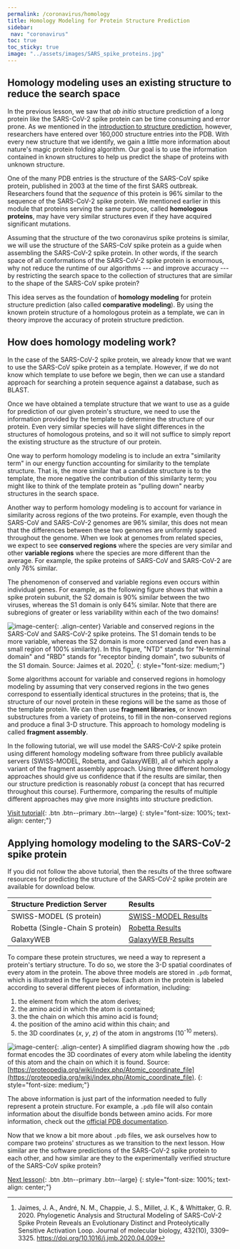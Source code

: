 ```yaml
---
permalink: /coronavirus/homology
title: Homology Modeling for Protein Structure Prediction
sidebar:
 nav: "coronavirus"
toc: true
toc_sticky: true
image: "../assets/images/SARS_spike_proteins.jpg"
---
```


## Homology modeling uses an existing structure to reduce the search space

In the previous lesson, we saw that *ab initio* structure prediction of a long protein like the SARS-CoV-2 spike protein can be time consuming and error prone. As we mentioned in the [introduction to structure prediction](structure_intro), however, researchers have entered over 160,000 structure entries into the PDB.  With every new structure that we identify, we gain a little more information about nature's magic protein folding algorithm. Our goal is to use the information contained in known structures to help us predict the shape of proteins with unknown structure.

One of the many PDB entries is the structure of the SARS-CoV spike protein, published in 2003 at the time of the first SARS outbreak. Researchers found that the *sequence* of this protein is 96% similar to the sequence of the SARS-CoV-2 spike protein. We mentioned earlier in this module that proteins serving the same purpose, called **homologous proteins**, may have very similar structures even if they have acquired significant mutations.

Assuming that the structure of the two coronavirus spike proteins is similar, we will use the structure of the SARS-CoV spike protein as a guide when assembling the SARS-CoV-2 spike protein. In other words, if the search space of all conformations of the SARS-CoV-2 spike protein is enormous, why not reduce the runtime of our algorithms --- and improve accuracy --- by restricting the search space to the collection of structures that are similar to the shape of the SARS-CoV spike protein?

This idea serves as the foundation of **homology modeling** for protein structure prediction (also called **comparative modeling**). By using the known protein structure of a homologous protein as a template, we can in theory improve the accuracy of protein structure prediction.

## How does homology modeling work?

In the case of the SARS-CoV-2 spike protein, we already know that we want to use the SARS-CoV spike protein as a template. However, if we do not know which template to use before we begin, then we can use a standard approach for searching a protein sequence against a database, such as BLAST.

Once we have obtained a template structure that we want to use as a guide for prediction of our given protein's structure, we need to use the information provided by the template to determine the structure of our protein. Even very similar species will have slight differences in the structures of homologous proteins, and so it will not suffice to simply report the existing structure as the structure of our protein.

One way to perform homology modeling is to include an extra "similarity term" in our energy function accounting for similarity to the template structure. That is, the more similar that a candidate structure is to the template, the more negative the contribution of this similarity term; you might like to think of the template protein as "pulling down" nearby structures in the search space.

Another way to perform homology modeling is to account for variance in similarity across regions of the two proteins. For example, even though the SARS-CoV and SARS-CoV-2 genomes are 96% similar, this does not mean that the differences between these two genomes are uniformly spaced throughout the genome. When we look at genomes from related species, we expect to see **conserved regions** where the species are very similar and other **variable regions** where the species are more different than the average. For example, the spike proteins of SARS-CoV and SARS-CoV-2 are only 76% similar.

The phenomenon of conserved and variable regions even occurs within individual genes. For example, as the following figure shows that within a spike protein subunit, the S2 domain is 90% similar between the two viruses, whereas the S1 domain is only 64% similar. Note that there are subregions of greater or less variability within each of the two domains!

![image-center](../assets/images/spike_protein_similarity.png){: .align-center}
Variable and conserved regions in the SARS-CoV and SARS-CoV-2 spike proteins. The S1 domain tends to be more variable, whereas the S2 domain is more conserved (and even has a small region of 100% similarity). In this figure, "NTD" stands for "N-terminal domain" and "RBD" stands for "receptor binding domain", two subunits of the S1 domain. Source: Jaimes et al. 2020[^Jaimes].
{: style="font-size: medium;"}

Some algorithms account for variable and conserved regions in homology modeling by assuming that very conserved regions in the two genes correspond to essentially identical structures in the proteins; that is, the structure of our novel protein in these regions will be the same as those of the template protein. We can then use **fragment libraries**, or known substructures from a variety of proteins, to fill in the non-conserved regions and produce a final 3-D structure. This approach to homology modeling is called **fragment assembly**.

In the following tutorial, we will use model the SARS-CoV-2 spike protein using different homology modeling software from three publicly available servers (SWISS-MODEL, Robetta, and GalaxyWEB), all of which apply a variant of the fragment assembly approach. Using three different homology approaches should give us confidence that if the results are similar, then our structure prediction is reasonably *robust* (a concept that has recurred throughout this course). Furthermore, comparing the results of multiple different approaches may give more insights into structure prediction.

[Visit tutorial](tutorial_homology){: .btn .btn--primary .btn--large}
{: style="font-size: 100%; text-align: center;"}

## Applying homology modeling to the SARS-CoV-2 spike protein

If you did not follow the above tutorial, then the results of the three software resources for predicting the structure of the SARS-CoV-2 spike protein are available for download below.

|Structure Prediction Server|Results|
|:--------------------------|:------|
|SWISS-MODEL (S protein)|[SWISS-MODEL Results](../_pages/coronavirus/files/SWISS_Model.zip)|
|Robetta (Single-Chain S protein)|[Robetta Results](../_pages/coronavirus/files/Robetta_Model.zip)|
|GalaxyWEB|[GalaxyWEB Results](../_pages/coronavirus/files/GalaxyWEB_Models.zip)|

To compare these protein structures, we need a way to represent a protein's tertiary structure. To do so, we store the 3-D spatial coordinates of every atom in the protein. The above three models are stored in `.pdb` format, which is illustrated in the figure below. Each atom in the protein is labeled according to several different pieces of information, including:

1. the element from which the atom derives;
2. the amino acid in which the atom is contained;
3. the the chain on which this amino acid is found;
4. the position of the amino acid within this chain; and
5. the 3D coordinates (*x*, *y*, *z*) of the atom in angstroms (10<sup>-10</sup> meters).

![image-center](../assets/images/simplifiedPDB.png){: .align-center}
A simplified diagram showing how the `.pdb` format encodes the 3D coordinates of every atom while labeling the identity of this atom and the chain on which it is found. Source: [https://proteopedia.org/wiki/index.php/Atomic_coordinate_file](https://proteopedia.org/wiki/index.php/Atomic_coordinate_file).
{: style="font-size: medium;"}

The above information is just part of the information needed to fully represent a protein structure. For example, a `.pdb` file will also contain information about the disulfide bonds between amino acids. For more information, check out the [official PDB documentation](http://www.wwpdb.org/documentation/file-format).

Now that we know a bit more about `.pdb` files, we ask ourselves how to compare two proteins' structures as we transition to the next lesson. How similar are the software predictions of the SARS-CoV-2 spike protein to each other, and how similar are they to the experimentally verified structure of the SARS-CoV spike protein?

[Next lesson](accuracy){: .btn .btn--primary .btn--large}
{: style="font-size: 100%; text-align: center;"}

[^score]: Movaghar, A. F., Launay, G., Schbath, S., Gibrat, J. F., & Rodolphe, F. 2012. Statistical significance of threading scores. Journal of computational biology : a journal of computational molecular cell biology, 19(1), 13–29. https://doi.org/10.1089/cmb.2011.0236

[^tasser]: Roy, A., Kucukural, A., Zhang, Y. 2010. I-TASSER: a unified platform for automated protein structure and function prediction. Nat Protoc, 5(4), 725-738. https://doi.org/10.1038/nprot.2010.5.

[^Jaimes]: Jaimes, J. A., André, N. M., Chappie, J. S., Millet, J. K., & Whittaker, G. R. 2020. Phylogenetic Analysis and Structural Modeling of SARS-CoV-2 Spike Protein Reveals an Evolutionary Distinct and Proteolytically Sensitive Activation Loop. Journal of molecular biology, 432(10), 3309–3325. https://doi.org/10.1016/j.jmb.2020.04.009
